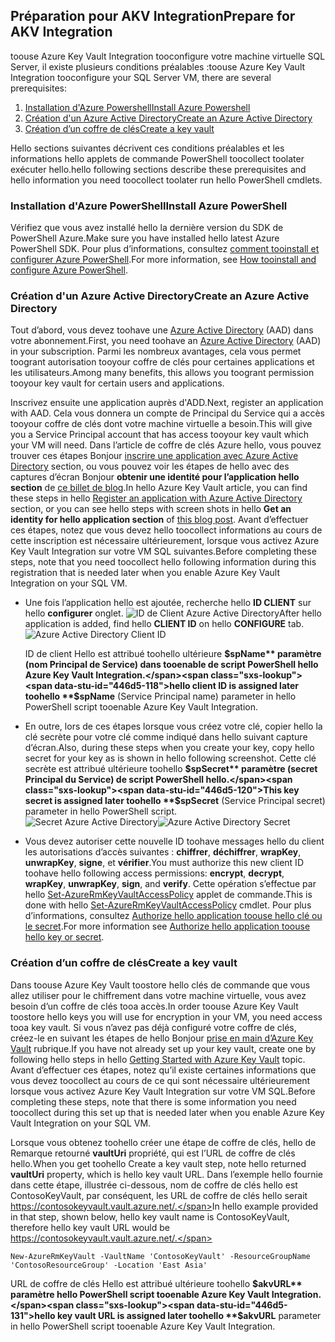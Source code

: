 ## <a name="prepare-for-akv-integration"></a><span data-ttu-id="446d5-101">Préparation pour AKV Integration</span><span class="sxs-lookup"><span data-stu-id="446d5-101">Prepare for AKV Integration</span></span>
<span data-ttu-id="446d5-102">toouse Azure Key Vault Integration tooconfigure votre machine virtuelle SQL Server, il existe plusieurs conditions préalables :</span><span class="sxs-lookup"><span data-stu-id="446d5-102">toouse Azure Key Vault Integration tooconfigure your SQL Server VM, there are several prerequisites:</span></span> 

1. [<span data-ttu-id="446d5-103">Installation d'Azure Powershell</span><span class="sxs-lookup"><span data-stu-id="446d5-103">Install Azure Powershell</span></span>](#install-azure-powershell)
2. [<span data-ttu-id="446d5-104">Création d'un Azure Active Directory</span><span class="sxs-lookup"><span data-stu-id="446d5-104">Create an Azure Active Directory</span></span>](#create-an-azure-active-directory)
3. [<span data-ttu-id="446d5-105">Création d’un coffre de clés</span><span class="sxs-lookup"><span data-stu-id="446d5-105">Create a key vault</span></span>](#create-a-key-vault)

<span data-ttu-id="446d5-106">Hello sections suivantes décrivent ces conditions préalables et les informations hello applets de commande PowerShell toocollect toolater exécuter hello.</span><span class="sxs-lookup"><span data-stu-id="446d5-106">hello following sections describe these prerequisites and hello information you need toocollect toolater run hello PowerShell cmdlets.</span></span>

### <a name="install-azure-powershell"></a><span data-ttu-id="446d5-107">Installation d'Azure PowerShell</span><span class="sxs-lookup"><span data-stu-id="446d5-107">Install Azure PowerShell</span></span>
<span data-ttu-id="446d5-108">Vérifiez que vous avez installé hello la dernière version du SDK de PowerShell Azure.</span><span class="sxs-lookup"><span data-stu-id="446d5-108">Make sure you have installed hello latest Azure PowerShell SDK.</span></span> <span data-ttu-id="446d5-109">Pour plus d’informations, consultez [comment tooinstall et configurer Azure PowerShell](/powershell/azureps-cmdlets-docs).</span><span class="sxs-lookup"><span data-stu-id="446d5-109">For more information, see [How tooinstall and configure Azure PowerShell](/powershell/azureps-cmdlets-docs).</span></span>

### <a name="create-an-azure-active-directory"></a><span data-ttu-id="446d5-110">Création d'un Azure Active Directory</span><span class="sxs-lookup"><span data-stu-id="446d5-110">Create an Azure Active Directory</span></span>
<span data-ttu-id="446d5-111">Tout d’abord, vous devez toohave une [Azure Active Directory](https://azure.microsoft.com/trial/get-started-active-directory/) (AAD) dans votre abonnement.</span><span class="sxs-lookup"><span data-stu-id="446d5-111">First, you need toohave an [Azure Active Directory](https://azure.microsoft.com/trial/get-started-active-directory/) (AAD) in your subscription.</span></span> <span data-ttu-id="446d5-112">Parmi les nombreux avantages, cela vous permet toogrant autorisation tooyour coffre de clés pour certaines applications et les utilisateurs.</span><span class="sxs-lookup"><span data-stu-id="446d5-112">Among many benefits, this allows you toogrant permission tooyour key vault for certain users and applications.</span></span>

<span data-ttu-id="446d5-113">Inscrivez ensuite une application auprès d'ADD.</span><span class="sxs-lookup"><span data-stu-id="446d5-113">Next, register an application with AAD.</span></span> <span data-ttu-id="446d5-114">Cela vous donnera un compte de Principal du Service qui a accès tooyour coffre de clés dont votre machine virtuelle a besoin.</span><span class="sxs-lookup"><span data-stu-id="446d5-114">This will give you a Service Principal account that has access tooyour key vault which your VM will need.</span></span> <span data-ttu-id="446d5-115">Dans l’article de coffre de clés Azure hello, vous pouvez trouver ces étapes Bonjour [inscrire une application avec Azure Active Directory](../articles/key-vault/key-vault-get-started.md#register) section, ou vous pouvez voir les étapes de hello avec des captures d’écran Bonjour **obtenir une identité pour l’application hello section** de [ce billet de blog](http://blogs.technet.com/b/kv/archive/2015/01/09/azure-key-vault-step-by-step.aspx).</span><span class="sxs-lookup"><span data-stu-id="446d5-115">In hello Azure Key Vault article, you can find these steps in hello [Register an application with Azure Active Directory](../articles/key-vault/key-vault-get-started.md#register) section, or you can see hello steps with screen shots in hello **Get an identity for hello application section** of [this blog post](http://blogs.technet.com/b/kv/archive/2015/01/09/azure-key-vault-step-by-step.aspx).</span></span> <span data-ttu-id="446d5-116">Avant d’effectuer ces étapes, notez que vous devez hello toocollect informations au cours de cette inscription est nécessaire ultérieurement, lorsque vous activez Azure Key Vault Integration sur votre VM SQL suivantes.</span><span class="sxs-lookup"><span data-stu-id="446d5-116">Before completing these steps, note that you need toocollect hello following information during this registration that is needed later when you enable Azure Key Vault Integration on your SQL VM.</span></span>

* <span data-ttu-id="446d5-117">Une fois l’application hello est ajoutée, recherche hello **ID CLIENT** sur hello **configurer** onglet.   ![ID de Client Azure Active Directory](./media/virtual-machines-sql-server-akv-prepare/aad-client-id.png)</span><span class="sxs-lookup"><span data-stu-id="446d5-117">After hello application is added, find hello **CLIENT ID**  on hello **CONFIGURE** tab.   ![Azure Active Directory Client ID](./media/virtual-machines-sql-server-akv-prepare/aad-client-id.png)</span></span>
  
    <span data-ttu-id="446d5-118">ID de client Hello est attribué toohello ultérieure **$spName** paramètre (nom Principal de Service) dans tooenable de script PowerShell hello Azure Key Vault Integration.</span><span class="sxs-lookup"><span data-stu-id="446d5-118">hello client ID is assigned later toohello **$spName** (Service Principal name) parameter in hello PowerShell script tooenable Azure Key Vault Integration.</span></span> 
* <span data-ttu-id="446d5-119">En outre, lors de ces étapes lorsque vous créez votre clé, copier hello la clé secrète pour votre clé comme indiqué dans hello suivant capture d’écran.</span><span class="sxs-lookup"><span data-stu-id="446d5-119">Also, during these steps when you create your key, copy hello secret for your key as is shown in hello following screenshot.</span></span> <span data-ttu-id="446d5-120">Cette clé secrète est attribué ultérieure toohello **$spSecret** paramètre (secret Principal du Service) de script PowerShell hello.</span><span class="sxs-lookup"><span data-stu-id="446d5-120">This key secret is assigned later toohello **$spSecret** (Service Principal secret) parameter in hello PowerShell script.</span></span>  
    <span data-ttu-id="446d5-121">![Secret Azure Active Directory](./media/virtual-machines-sql-server-akv-prepare/aad-sp-secret.png)</span><span class="sxs-lookup"><span data-stu-id="446d5-121">![Azure Active Directory Secret](./media/virtual-machines-sql-server-akv-prepare/aad-sp-secret.png)</span></span>
* <span data-ttu-id="446d5-122">Vous devez autoriser cette nouvelle ID toohave messages hello du client les autorisations d’accès suivantes : **chiffrer**, **déchiffrer**, **wrapKey**, **unwrapKey**, **signe**, et **vérifier**.</span><span class="sxs-lookup"><span data-stu-id="446d5-122">You must authorize this new client ID toohave hello following access permissions: **encrypt**, **decrypt**, **wrapKey**, **unwrapKey**, **sign**, and **verify**.</span></span> <span data-ttu-id="446d5-123">Cette opération s’effectue par hello [Set-AzureRmKeyVaultAccessPolicy](https://msdn.microsoft.com/library/azure/mt603625.aspx) applet de commande.</span><span class="sxs-lookup"><span data-stu-id="446d5-123">This is done with hello [Set-AzureRmKeyVaultAccessPolicy](https://msdn.microsoft.com/library/azure/mt603625.aspx) cmdlet.</span></span> <span data-ttu-id="446d5-124">Pour plus d’informations, consultez [Authorize hello application toouse hello clé ou le secret](../articles/key-vault/key-vault-get-started.md#authorize).</span><span class="sxs-lookup"><span data-stu-id="446d5-124">For more information see [Authorize hello application toouse hello key or secret](../articles/key-vault/key-vault-get-started.md#authorize).</span></span>

### <a name="create-a-key-vault"></a><span data-ttu-id="446d5-125">Création d’un coffre de clés</span><span class="sxs-lookup"><span data-stu-id="446d5-125">Create a key vault</span></span>
<span data-ttu-id="446d5-126">Dans toouse Azure Key Vault toostore hello clés de commande que vous allez utiliser pour le chiffrement dans votre machine virtuelle, vous avez besoin d’un coffre de clés tooa accès.</span><span class="sxs-lookup"><span data-stu-id="446d5-126">In order toouse Azure Key Vault toostore hello keys you will use for encryption in your VM, you need access tooa key vault.</span></span> <span data-ttu-id="446d5-127">Si vous n’avez pas déjà configuré votre coffre de clés, créez-le en suivant les étapes de hello Bonjour [prise en main d’Azure Key Vault](../articles/key-vault/key-vault-get-started.md) rubrique.</span><span class="sxs-lookup"><span data-stu-id="446d5-127">If you have not already set up your key vault, create one by following hello steps in hello [Getting Started with Azure Key Vault](../articles/key-vault/key-vault-get-started.md) topic.</span></span> <span data-ttu-id="446d5-128">Avant d’effectuer ces étapes, notez qu’il existe certaines informations que vous devez toocollect au cours de ce qui sont nécessaire ultérieurement lorsque vous activez Azure Key Vault Integration sur votre VM SQL.</span><span class="sxs-lookup"><span data-stu-id="446d5-128">Before completing these steps, note that there is some information you need toocollect during this set up that is needed later when you enable Azure Key Vault Integration on your SQL VM.</span></span>

<span data-ttu-id="446d5-129">Lorsque vous obtenez toohello créer une étape de coffre de clés, hello de Remarque retourné **vaultUri** propriété, qui est l’URL de coffre de clés hello.</span><span class="sxs-lookup"><span data-stu-id="446d5-129">When you get toohello Create a key vault step, note hello returned **vaultUri** property, which is hello key vault URL.</span></span> <span data-ttu-id="446d5-130">Dans l’exemple hello fournie dans cette étape, illustrée ci-dessous, nom de coffre de clés hello est ContosoKeyVault, par conséquent, les URL de coffre de clés hello serait https://contosokeyvault.vault.azure.net/.</span><span class="sxs-lookup"><span data-stu-id="446d5-130">In hello example provided in that step, shown below, hello key vault name is ContosoKeyVault, therefore hello key vault URL would be https://contosokeyvault.vault.azure.net/.</span></span>

    New-AzureRmKeyVault -VaultName 'ContosoKeyVault' -ResourceGroupName 'ContosoResourceGroup' -Location 'East Asia'

<span data-ttu-id="446d5-131">URL de coffre de clés Hello est attribué ultérieure toohello **$akvURL** paramètre hello PowerShell script tooenable Azure Key Vault Integration.</span><span class="sxs-lookup"><span data-stu-id="446d5-131">hello key vault URL is assigned later toohello **$akvURL** parameter in hello PowerShell script tooenable Azure Key Vault Integration.</span></span>


